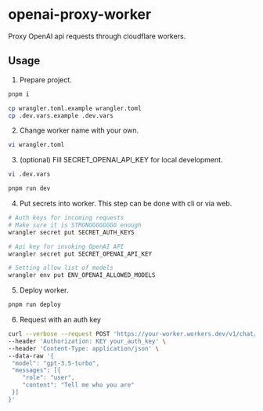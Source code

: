 # openai-proxy-worker

Proxy OpenAI api requests through cloudflare workers.

## Usage


1. Prepare project.

```bash
pnpm i

cp wrangler.toml.example wrangler.toml
cp .dev.vars.example .dev.vars
```

2. Change worker name with your own.

```bash
vi wrangler.toml
```

3. (optional) Fill SECRET_OPENAI_API_KEY for local development.
```bash
vi .dev.vars

pnpm run dev
```

4. Put secrets into worker. This step can be done with cli or via web.

```bash
# Auth keys for incoming requests
# Make sure it is STRONGGGGGGGG enough
wrangler secret put SECRET_AUTH_KEYS

# Api key for invoking OpenAI API
wrangler secret put SECRET_OPENAI_API_KEY

# Setting allow list of models
wrangler env put ENV_OPENAI_ALLOWED_MODELS
```

5. Deploy worker.

```bash
pnpm run deploy
```

6. Request with an auth key

```bash
curl --verbose --request POST 'https://your-worker.workers.dev/v1/chat/completions' \
--header 'Authorization: KEY your_auth_key' \
--header 'Content-Type: application/json' \
--data-raw '{
 "model": "gpt-3.5-turbo",
 "messages": [{
    "role": "user",
    "content": "Tell me who you are"
 }]
}'
```
